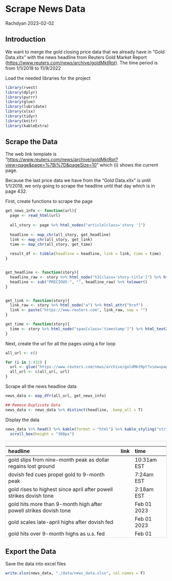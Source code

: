 Scrape News Data
================
Rachdyan
2023-02-02

## Introduction

We want to merge the gold closing price data that we already have in
“Gold Data.xltx” with the news headline from Reuters Gold Market Report
(<https://www.reuters.com/news/archive/goldMktRpt>). The time period is
from 1/1/2019 to 11/9/2022

Load the needed libraries for the project

``` r
library(rvest)
library(dplyr)
library(purrr)
library(glue)
library(lubridate)
library(xlsx)
library(tidyr)
library(knitr)
library(kableExtra)
```

## Scrape the Data

The web link template is
“<https://www.reuters.com/news/archive/goldMktRpt?view=page&page=%7Bi%7D&pageSize=10>”
which {i} shows the current page.

Because the last price data we have from the “Gold Data.xltx” is until
1/1/2019, we only going to scrape the headline until that day which is
in page 432.

First, create functions to scrape the page

``` r
get_news_info <- function(url){
  page <- read_html(url)
  
  all_story <- page %>% html_nodes("article[class='story ']")
  
  headline <- map_chr(all_story, get_headline)
  link <- map_chr(all_story, get_link)
  time <- map_chr(all_story, get_time)
  
  result_df <- tibble(headline = headline, link = link, time = time)
}


get_headline <- function(story){
  headline_raw <- story %>% html_node("h3[class='story-title']") %>% html_text2()
  headline <- sub("PRECIOUS-", "", headline_raw) %>% tolower()
}


get_link <- function(story){
  link_raw <- story %>% html_node("a") %>% html_attr("href")
  link <- paste("https://www.reuters.com", link_raw, sep = "")
}

get_time <- function(story){
  time <- story %>% html_node("span[class='timestamp']") %>% html_text2()
}
```

Next, create the url for all the pages using a for loop

``` r
all_url <- c()

for (i in 1:432) {
  url <- glue("https://www.reuters.com/news/archive/goldMktRpt?view=page&page={i}&pageSize=10")
  all_url <- c(all_url, url)
}
```

Scrape all the news headline data

``` r
news_data <- map_dfr(all_url, get_news_info)

## Remove Duplicate Data
news_data <- news_data %>% distinct(headline, .keep_all = T)
```

Display the data

``` r
news_data %>% head() %>% kable(format = "html") %>% kable_styling("striped") %>%
  scroll_box(height = "300px")
```

<div
style="border: 1px solid #ddd; padding: 0px; overflow-y: scroll; height:300px; ">

<table class="table table-striped" style="margin-left: auto; margin-right: auto;">
<thead>
<tr>
<th style="text-align:left;position: sticky; top:0; background-color: #FFFFFF;">
headline
</th>
<th style="text-align:left;position: sticky; top:0; background-color: #FFFFFF;">
link
</th>
<th style="text-align:left;position: sticky; top:0; background-color: #FFFFFF;">
time
</th>
</tr>
</thead>
<tbody>
<tr>
<td style="text-align:left;">
gold slips from nine-month peak as dollar regains lost ground
</td>
<td style="text-align:left;">
<https://www.reuters.com/article/global-precious/precious-gold-slips-from-nine-month-peak-as-dollar-regains-lost-ground-idUSL4N34I3DB>
</td>
<td style="text-align:left;">
10:31am EST
</td>
</tr>
<tr>
<td style="text-align:left;">
dovish fed cues propel gold to 9-month peak
</td>
<td style="text-align:left;">
<https://www.reuters.com/article/global-precious/precious-dovish-fed-cues-propel-gold-to-9-month-peak-idUSL4N34I1EG>
</td>
<td style="text-align:left;">
7:24am EST
</td>
</tr>
<tr>
<td style="text-align:left;">
gold rises to highest since april after powell strikes dovish tone
</td>
<td style="text-align:left;">
<https://www.reuters.com/article/global-precious/precious-gold-rises-to-highest-since-april-after-powell-strikes-dovish-tone-idUSL4N34I1II>
</td>
<td style="text-align:left;">
2:18am EST
</td>
</tr>
<tr>
<td style="text-align:left;">
gold hits more than 9-month high after powell strikes dovish tone
</td>
<td style="text-align:left;">
<https://www.reuters.com/article/global-precious/precious-gold-hits-more-than-9-month-high-after-powell-strikes-dovish-tone-idUSL1N34I03S>
</td>
<td style="text-align:left;">
Feb 01 2023
</td>
</tr>
<tr>
<td style="text-align:left;">
gold scales late-april highs after dovish fed
</td>
<td style="text-align:left;">
<https://www.reuters.com/article/global-precious/precious-gold-scales-late-april-highs-after-dovish-fed-idUSL4N34I062>
</td>
<td style="text-align:left;">
Feb 01 2023
</td>
</tr>
<tr>
<td style="text-align:left;">
gold hits over 9-month highs as u.s. fed chief strikes dovish tone
</td>
<td style="text-align:left;">
<https://www.reuters.com/article/global-precious/precious-gold-hits-over-9-month-highs-as-u-s-fed-chief-strikes-dovish-tone-idUSL4N34H33M>
</td>
<td style="text-align:left;">
Feb 01 2023
</td>
</tr>
</tbody>
</table>

</div>

## Export the Data

Save the data into excel files

``` r
write.xlsx(news_data, "./data/news_data.xlsx", col.names = F)
```
